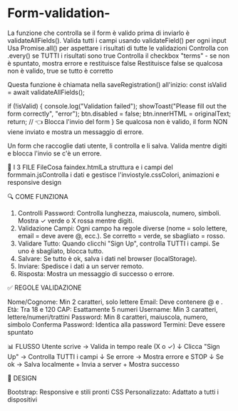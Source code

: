 # Form-validation-
La funzione che controlla se il form è valido prima di inviarlo è validateAllFields().
Valida tutti i campi usando validateField() per ogni input
Usa Promise.all() per aspettare i risultati di tutte le validazioni
Controlla con .every() se TUTTI i risultati sono true
Controlla il checkbox "terms" - se non è spuntato, mostra errore e restituisce false
Restituisce false se qualcosa non è valido, true se tutto è corretto

Questa funzione è chiamata nella saveRegistration() all'inizio:
const isValid = await validateAllFields();

if (!isValid) {
  console.log("Validation failed");
  showToast("Please fill out the form correctly", "error");
  btn.disabled = false;
  btn.innerHTML = originalText;
  return;  // 👈 Blocca l'invio del form
}
Se qualcosa non è valido, il form NON viene inviato e mostra un messaggio di errore.

Un form che raccoglie dati utente, li controlla e li salva. Valida mentre digiti e blocca l'invio se c'è un errore.

📁 I 3 FILE
FileCosa faindex.htmlLa struttura e i campi del formmain.jsControlla i dati e gestisce l'inviostyle.cssColori, animazioni e responsive design

🔍 COME FUNZIONA
1. Controlli Password: Controlla lunghezza, maiuscola, numero, simboli. Mostra ✓ verde o X rossa mentre digiti.
2. Validazione Campi: Ogni campo ha regole diverse (nome = solo lettere, email = deve avere @, ecc.). Se corretto = verde, se sbagliato = rosso.
3. Validare Tutto: Quando clicchi "Sign Up", controlla TUTTI i campi. Se uno è sbagliato, blocca tutto.
4. Salvare: Se tutto è ok, salva i dati nel browser (localStorage).
5. Inviare: Spedisce i dati a un server remoto.
6. Risposta: Mostra un messaggio di successo o errore.

✅ REGOLE VALIDAZIONE

Nome/Cognome: Min 2 caratteri, solo lettere
Email: Deve contenere @ e .
Età: Tra 18 e 120
CAP: Esattamente 5 numeri
Username: Min 3 caratteri, lettere/numeri/trattini
Password: Min 8 caratteri, maiuscola, numero, simbolo
Conferma Password: Identica alla password
Termini: Deve essere spuntato


📊 FLUSSO
Utente scrive → Valida in tempo reale (X o ✓)
    ↓
Clicca "Sign Up" → Controlla TUTTI i campi
    ↓
Se errore → Mostra errore e STOP
    ↓
Se ok → Salva localmente + Invia a server + Mostra successo

🎨 DESIGN

Bootstrap: Responsive e stili pronti
CSS Personalizzato: Adattato a tutti i dispositivi

